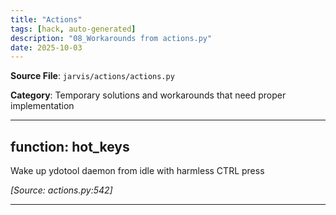 ```yaml
---
title: "Actions"
tags: [hack, auto-generated]
description: "08_Workarounds from actions.py"
date: 2025-10-03
---
```


**Source File**: `jarvis/actions/actions.py`

**Category**: Temporary solutions and workarounds that need proper implementation

---

## function: hot_keys

<a id="function:-hot_keys-1"></a>

Wake up ydotool daemon from idle with harmless CTRL press

*[Source: actions.py:542]*

---
